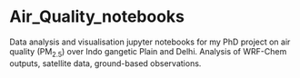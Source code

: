 # Air_Quality_notebooks

Data analysis and visualisation jupyter notebooks for my PhD project on air quality (PM<sub>2.5</sub>) over Indo gangetic Plain and Delhi. 
Analysis of WRF-Chem outputs, satellite data, ground-based observations.
